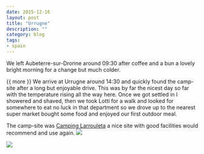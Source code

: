 ```yaml
---
date: 2015-12-16
layout: post
title: "Urrugne"
description: ""
category: blog
tags:
- spain
---
```


<!--start excerpt-->
We left Aubeterre-sur-Dronne around 09:30 after coffee and a bun a lovely bright morning for a change but much colder.

{{ more }}
We arrive at Urrugne around 14:30 and quickly found the camp-site after a long but enjoyable drive. This was by far the nicest day so far with the temperature rising all the way here. Once we got settled in I showered and shaved, then we took Lotti for a walk and looked for somewhere to eat no luck in that department so we drove up to the nearest super market bought some food and enjoyed our first outdoor meal.

The camp-site was [Camping Larrouleta](http://www.larrouleta.com) a nice site with good facilities would recommend and use again.
![](/images/2015/2015-12-16-Urrugne-1.jpg)

![](/images/2015/2015-12-16-Urrugne-2.jpg)
